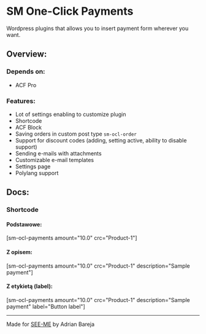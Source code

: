 # SM One-Click Payments

Wordpress plugins that allows you to insert payment form wherever you want.

## Overview:

### Depends on:

- ACF Pro

### Features:

- Lot of settings enabling to customize plugin
- Shortcode
- ACF Block
- Saving orders in custom post type `sm-ocl-order`
- Support for discount codes (adding, setting active, ability to disable support)
- Sending e-mails with attachments
- Customizable e-mail templates
- Settings page
- Polylang support

## Docs:

### Shortcode

#### Podstawowe:
[sm-ocl-payments amount="10.0" crc="Product-1"]

#### Z opisem:
[sm-ocl-payments amount="10.0" crc="Product-1" description="Sample payment"]

#### Z etykietą (label):
[sm-ocl-payments amount="10.0" crc="Product-1" description="Sample payment" label="Button label"]

---
Made for <a href="https://see-me.pl" target="_blank">SEE-ME</a> by Adrian Bareja